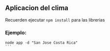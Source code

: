 ## Aplicacion del clima

Recuerden ejecutar ```npm install``` para las librerias

### Ejemplo:

````
node app -d "San Jose Costa Rica"
```